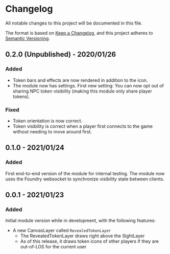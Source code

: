 # Changelog

All notable changes to this project will be documented in this file.

The format is based on [Keep a Changelog](https://keepachangelog.com/en/1.0.0/),
and this project adheres to [Semantic Versioning](https://semver.org/spec/v2.0.0.html).

## 0.2.0 (Unpublished) - 2020/01/26

### Added

-   Token bars and effects are now rendered in addition to the icon.
-   The module now has settings. First new setting: You can now opt out of sharing NPC token visibility (making this module only share player tokens).

### Fixed

-   Token orientation is now correct.
-   Token visibility is correct when a player first connects to the game without needing to move around first.

## 0.1.0 - 2021/01/24

### Added

First end-to-end version of the module for internal testing. The module now uses the Foundry websocket to synchronize visibility state between clients.

## 0.0.1 - 2021/01/23

### Added

Initial module version while in development, with the following features:

-   A new CanvasLayer called `RevealedTokenLayer`
    -   The RevealedTokenLayer draws right above the SightLayer
    -   As of this release, it draws token icons of other players if they are out-of-LOS for the current user
